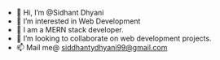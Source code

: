 - 👋 Hi, I’m @Sidhant Dhyani
- 👀 I’m interested in Web Development
- 🌱 I am a MERN stack developer.
- 💞️ I’m looking to collaborate on web development projects.
- 📫 Mail me@ siddhantydhyani99@gmail.com

<!---
Sidhant-Dhyani/Sidhant-Dhyani is a ✨ special ✨ repository because its `README.md` (this file) appears on your GitHub profile.
You can click the Preview link to take a look at your changes.
--->
